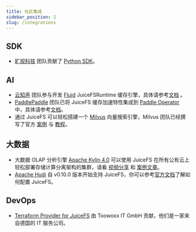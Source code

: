 ```yaml
---
title: 社区集成
sidebar_position: 2
slug: /integrations
---
```


## SDK

- [旷视科技](https://megvii.com) 团队贡献了 [Python SDK](https://github.com/megvii-research/juicefs-python)。

## AI

- [云知声](https://www.unisound.com) 团队参与开发 [Fluid](https://github.com/fluid-cloudnative/fluid) JuiceFSRuntime 缓存引擎，具体请参考[文档](https://github.com/fluid-cloudnative/fluid/blob/master/docs/zh/samples/juicefs_runtime.md) 。
- [PaddlePaddle](https://github.com/paddlepaddle/paddle) 团队已将 JuiceFS 缓存加速特性集成到 [Paddle Operator](https://github.com/PaddleFlow/paddle-operator) 中，具体请参考[文档](https://github.com/PaddleFlow/paddle-operator/blob/sampleset/docs/zh_CN/ext-overview.md)。
- 通过 JuiceFS 可以轻松搭建一个 [Milvus](https://milvus.io) 向量搜索引擎，Milvus 团队已经撰写了官方 [案例](https://zilliz.com/blog/building-a-milvus-cluster-based-on-juicefs) 与 [教程](https://tutorials.milvus.io/en-juicefs/index.html?index=..%2F..index#0)。

## 大数据

- 大数据 OLAP 分析引擎 [Apache Kylin 4.0](http://kylin.apache.org) 可以使用 JuiceFS 在所有公有云上轻松部署存储计算分离架构的集群，请看 [视频分享](https://www.bilibili.com/video/BV1c54y1W72S) 和 [案例文章](https://juicefs.com/zh-cn/blog/optimize-kylin-on-juicefs)。
- [Apache Hudi](https://hudi.apache.org) 自 v0.10.0 版本开始支持 JuiceFS，你可以参考[官方文档](https://hudi.apache.org/docs/jfs_hoodie)了解如何配置 JuiceFS。

## DevOps

- [Terraform Provider for JuiceFS](https://github.com/toowoxx/terraform-provider-juicefs) 由 Toowoxx IT GmbH 贡献，他们是一家来自德国的 IT 服务公司。
